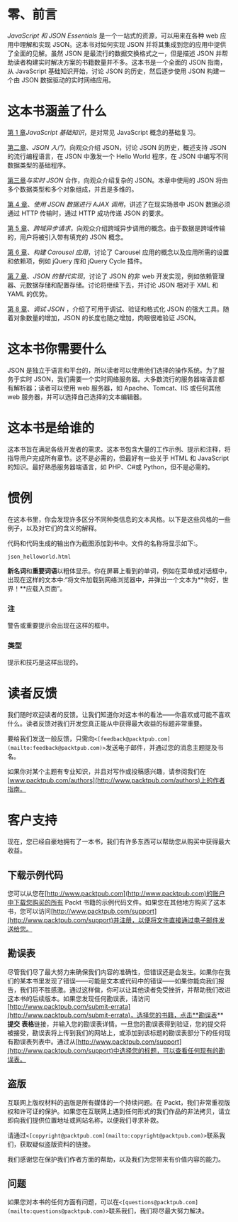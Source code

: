 # 零、前言

*JavaScript 和 JSON Essentials* 是一个一站式的资源，可以用来在各种 web 应用中理解和实现 JSON。这本书对如何实现 JSON 并将其集成到您的应用中提供了全面的见解。虽然 JSON 是最流行的数据交换格式之一，但是描述 JSON 并帮助读者构建实时解决方案的书籍数量并不多。这本书是一个全面的 JSON 指南，从 JavaScript 基础知识开始，讨论 JSON 的历史，然后逐步使用 JSON 构建一个由 JSON 数据驱动的实时网络应用。

# 这本书涵盖了什么

[第 1 章](1.html "Chapter 1. JavaScript Basics")*JavaScript 基础知识*，是对常见 JavaScript 概念的基础复习。

[第二章](2.html "Chapter 2. Getting Started with JSON")、*JSON 入门*，向观众介绍 JSON，讨论 JSON 的历史，概述支持 JSON 的流行编程语言，在 JSON 中激发一个 Hello World 程序，在 JSON 中编写不同数据类型的基础程序。

[第三章](3.html "Chapter 3. Working with Real-time JSON")*与实时 JSON* 合作，向观众介绍复杂的 JSON。本章中使用的 JSON 将由多个数据类型和多个对象组成，并且是多维的。

[第 4 章](4.html "Chapter 4. AJAX Calls with JSON Data")、*使用 JSON 数据进行 AJAX 调用*，讲述了在现实场景中 JSON 数据必须通过 HTTP 传输时，通过 HTTP 成功传递 JSON 的要求。

[第 5 章](5.html "Chapter 5. Cross-domain Asynchronous Requests")、*跨域异步请求*，向观众介绍跨域异步调用的概念。由于数据是跨域传输的，用户将被引入带有填充的 JSON 概念。

[第 6 章](6.html "Chapter 6. Building the Carousel Application")、*构建 Carousel 应用*，讨论了 Carousel 应用的概念以及应用所需的设置和依赖项，例如 jQuery 库和 jQuery Cycle 插件。

[第 7 章](7.html "Chapter 7. Alternate Implementations of JSON")、*JSON 的替代实现*，讨论了 JSON 的非 web 开发实现，例如依赖管理器、元数据存储和配置存储。讨论将继续下去，并讨论 JSON 相对于 XML 和 YAML 的优势。

[第 8 章](8.html "Chapter 8. Debugging JSON")、*调试 JSON* ，介绍了可用于调试、验证和格式化 JSON 的强大工具。随着对象数量的增加，JSON 的长度也随之增加，肉眼很难验证 JSON。

# 这本书你需要什么

JSON 是独立于语言和平台的，所以读者可以使用他们选择的操作系统。为了服务于实时 JSON，我们需要一个实时网络服务器。大多数流行的服务器端语言都有解析器；读者可以使用 web 服务器，如 Apache、Tomcat、IIS 或任何其他 web 服务器，并可以选择自己选择的文本编辑器。

# 这本书是给谁的

这本书旨在满足各级开发者的需求。这本书包含大量的工作示例、提示和注释，将指导用户完成所有章节。这不是必需的，但最好有一些关于 HTML 和 JavaScript 的知识。最好熟悉服务器端语言，如 PHP、C#或 Python，但不是必需的。

# 惯例

在这本书里，你会发现许多区分不同种类信息的文本风格。以下是这些风格的一些例子，以及对它们的含义的解释。

代码和代码生成的输出作为截图添加到书中。文件的名称将显示如下:。

`json_helloworld.html`

**新名词**和**重要词语**以粗体显示。你在屏幕上看到的单词，例如在菜单或对话框中，出现在这样的文本中:“将文件加载到网络浏览器中，并弹出一个文本为**你好，世界！**应载入页面”。

### 注

警告或重要提示会出现在这样的框中。

### 类型

提示和技巧是这样出现的。

# 读者反馈

我们随时欢迎读者的反馈。让我们知道你对这本书的看法——你喜欢或可能不喜欢什么。读者反馈对我们开发您真正能从中获得最大收益的标题非常重要。

要给我们发送一般反馈，只需向`<[feedback@packtpub.com](mailto:feedback@packtpub.com)>`发送电子邮件，并通过您的消息主题提及书名。

如果你对某个主题有专业知识，并且对写作或投稿感兴趣，请参阅我们在[www.packtpub.com/authors](http://www.packtpub.com/authors)上的作者指南。

# 客户支持

现在，您已经自豪地拥有了一本书，我们有许多东西可以帮助您从购买中获得最大收益。

## 下载示例代码

您可以从您在[http://www.packtpub.com](http://www.packtpub.com)的账户中下载您购买的所有 Packt 书籍的示例代码文件。如果您在其他地方购买了这本书，您可以访问[http://www.packtpub.com/support](http://www.packtpub.com/support)并注册，以便将文件直接通过电子邮件发送给您。

## 勘误表

尽管我们尽了最大努力来确保我们内容的准确性，但错误还是会发生。如果你在我们的某本书里发现了错误——可能是文本或代码中的错误——如果你能向我们报告，我们将不胜感激。通过这样做，你可以让其他读者免受挫折，并帮助我们改进这本书的后续版本。如果您发现任何勘误表，请访问[http://www.packtpub.com/submit-errata](http://www.packtpub.com/submit-errata)，选择您的书籍，点击**勘误表** **提交** **表格**链接，并输入您的勘误表详情。一旦您的勘误表得到验证，您的提交将被接受，勘误表将上传到我们的网站上，或添加到该标题的勘误表部分下的任何现有勘误表列表中。通过从[http://www.packtpub.com/support](http://www.packtpub.com/support)中选择您的标题，可以查看任何现有的勘误表。

## 盗版

互联网上版权材料的盗版是所有媒体的一个持续问题。在 Packt，我们非常重视版权和许可证的保护。如果您在互联网上遇到任何形式的我们作品的非法拷贝，请立即向我们提供位置地址或网站名称，以便我们寻求补救。

请通过`<[copyright@packtpub.com](mailto:copyright@packtpub.com)>`联系我们，获取疑似盗版资料的链接。

我们感谢您在保护我们作者方面的帮助，以及我们为您带来有价值内容的能力。

## 问题

如果您对本书的任何方面有问题，可以在`<[questions@packtpub.com](mailto:questions@packtpub.com)>`联系我们，我们将尽最大努力解决。